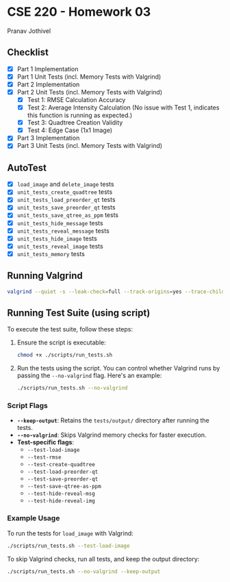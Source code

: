 # CSE 220 - Homework 03  
Pranav Jothivel

## Checklist  
- [x] Part 1 Implementation  
- [x] Part 1 Unit Tests (incl. Memory Tests with Valgrind)  
- [x] Part 2 Implementation  
- [x] Part 2 Unit Tests (incl. Memory Tests with Valgrind)  
  - [x] Test 1: RMSE Calculation Accuracy  
  - [x] Test 2: Average Intensity Calculation (No issue with Test 1, indicates this function is running as expected.)  
  - [x] Test 3: Quadtree Creation Validity  
  - [x] Test 4: Edge Case (1x1 Image)  
- [x] Part 3 Implementation  
- [x] Part 3 Unit Tests (incl. Memory Tests with Valgrind)  

## AutoTest  
- [x] `load_image` and `delete_image` tests  
- [x] `unit_tests_create_quadtree` tests  
- [x] `unit_tests_load_preorder_qt` tests  
- [x] `unit_tests_save_preorder_qt` tests  
- [x] `unit_tests_save_qtree_as_ppm` tests  
- [x] `unit_tests_hide_message` tests  
- [x] `unit_tests_reveal_message` tests  
- [x] `unit_tests_hide_image` tests  
- [x] `unit_tests_reveal_image` tests  
- [x] `unit_tests_memory` tests  

## Running Valgrind  
```bash
valgrind --quiet -s --leak-check=full --track-origins=yes --trace-children=yes --error-exitcode=37 ./build/hw3_main
```

## Running Test Suite (using script)  
To execute the test suite, follow these steps:

1. Ensure the script is executable:
   ```bash
   chmod +x ./scripts/run_tests.sh
   ```

2. Run the tests using the script. You can control whether Valgrind runs by passing the `--no-valgrind` flag. Here's an example:
   ```bash
   ./scripts/run_tests.sh --no-valgrind
   ```

### Script Flags  
- **`--keep-output`**: Retains the `tests/output/` directory after running the tests.  
- **`--no-valgrind`**: Skips Valgrind memory checks for faster execution.  
- **Test-specific flags**:
  - `--test-load-image`  
  - `--test-rmse`  
  - `--test-create-quadtree`  
  - `--test-load-preorder-qt`  
  - `--test-save-preorder-qt`  
  - `--test-save-qtree-as-ppm`  
  - `--test-hide-reveal-msg`  
  - `--test-hide-reveal-img`

### Example Usage  
To run the tests for `load_image` with Valgrind:
```bash
./scripts/run_tests.sh --test-load-image 
```

To skip Valgrind checks, run all tests, and keep the output directory:
```bash
./scripts/run_tests.sh --no-valgrind --keep-output
```
